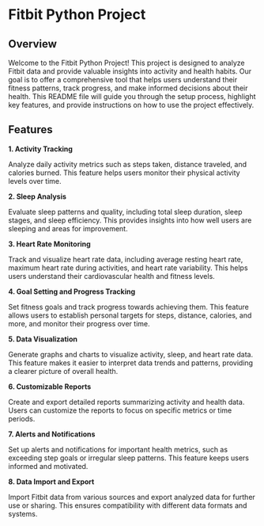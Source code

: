 # Fitbit Python Project

## Overview
Welcome to the Fitbit Python Project! This project is designed to analyze Fitbit data and provide valuable insights into activity and health habits. Our goal is to offer a comprehensive tool that helps users understand their fitness patterns, track progress, and make informed decisions about their health. 
This README file will guide you through the setup process, highlight key features, and provide instructions on how to use the project effectively.

## Features
**1. Activity Tracking**

Analyze daily activity metrics such as steps taken, distance traveled, and calories burned. This feature helps users monitor their physical activity levels over time.

**2. Sleep Analysis**

Evaluate sleep patterns and quality, including total sleep duration, sleep stages, and sleep efficiency. This provides insights into how well users are sleeping and areas for improvement.

**3. Heart Rate Monitoring**

Track and visualize heart rate data, including average resting heart rate, maximum heart rate during activities, and heart rate variability. This helps users understand their cardiovascular health and fitness levels.

**4. Goal Setting and Progress Tracking**

Set fitness goals and track progress towards achieving them. This feature allows users to establish personal targets for steps, distance, calories, and more, and monitor their progress over time.

**5. Data Visualization**

Generate graphs and charts to visualize activity, sleep, and heart rate data. This feature makes it easier to interpret data trends and patterns, providing a clearer picture of overall health.

**6. Customizable Reports**

Create and export detailed reports summarizing activity and health data. Users can customize the reports to focus on specific metrics or time periods.

**7. Alerts and Notifications**

Set up alerts and notifications for important health metrics, such as exceeding step goals or irregular sleep patterns. This feature keeps users informed and motivated.

**8. Data Import and Export**

Import Fitbit data from various sources and export analyzed data for further use or sharing. This ensures compatibility with different data formats and systems.
